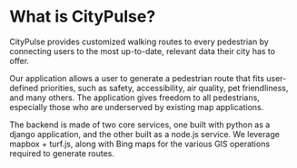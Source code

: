 # What is CityPulse?

CityPulse provides customized walking routes to every pedestrian by connecting users to the most up-to-date, relevant data their city has to offer.

Our application allows a user to generate a pedestrian route that fits user-defined priorities, such as safety, accessibility, air quality, pet friendliness, and many others. The application gives freedom to all pedestrians, especially those who are underserved by existing map applications.

The backend is made of two core services, one built with python as a django application, and the other built as a node.js service. We leverage mapbox + turf.js, along with Bing maps for the various GIS operations required to generate routes.